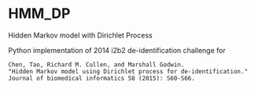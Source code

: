 # HMM_DP
Hidden Markov model with Dirichlet Process

Python implementation of 2014 i2b2 de-identification challenge for
```
Chen, Tao, Richard M. Cullen, and Marshall Godwin. 
"Hidden Markov model using Dirichlet process for de-identification." 
Journal of biomedical informatics 58 (2015): S60-S66.
```
